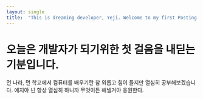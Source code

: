 ```yaml
---
layout: single
title:  "This is dreaming developer, Yeji. Welcome to my first Posting!"
---
```


# 오늘은 개발자가 되기위한 첫 걸음을 내딛는 기분입니다. 

먼 나라, 먼 학교에서 컴퓨터를 배우기란 참 외롭고 힘이 들지만 열심히 공부해보겠습니다. 예지야 넌 항상 열심히 하니까 무엇이든 해낼거야 응원한다.
